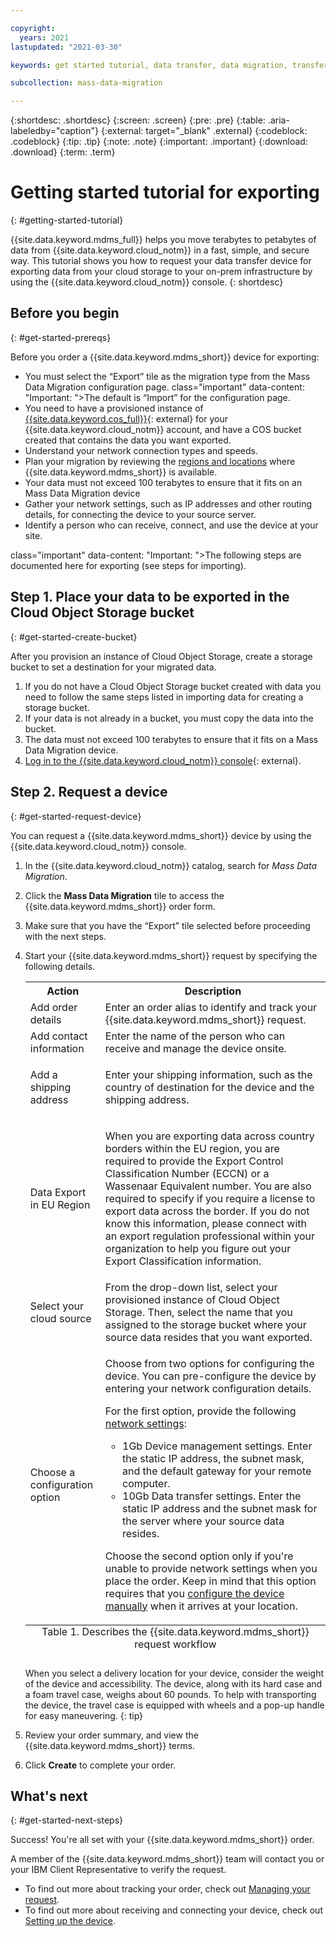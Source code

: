 ```yaml
---

copyright:
  years: 2021
lastupdated: "2021-03-30"

keywords: get started tutorial, data transfer, data migration, transfer data to cloud, migrate data, migrate data to cloud, Mass Data Migration

subcollection: mass-data-migration

---
```


{:shortdesc: .shortdesc}
{:screen: .screen}
{:pre: .pre}
{:table: .aria-labeledby="caption"}
{:external: target="_blank" .external}
{:codeblock: .codeblock}
{:tip: .tip}
{:note: .note}
{:important: .important}
{:download: .download}
{:term: .term}

# Getting started tutorial for exporting
{: #getting-started-tutorial}

{{site.data.keyword.mdms_full}} helps you move terabytes to petabytes of data from {{site.data.keyword.cloud_notm}} in a fast, simple, and secure way. This 
tutorial shows you how to request your data transfer device for exporting data from your cloud storage to your on-prem infrastructure by using the {{site.data.keyword.cloud_notm}} console.
{: shortdesc}

## Before you begin
{: #get-started-prereqs}

Before you order a {{site.data.keyword.mdms_short}} device for exporting:

- You must select the “Export” tile as the migration type from the Mass Data Migration configuration page. 
class="important" data-content: "Important: ">The default is “Import” for the configuration page.
- You need to have a provisioned instance of [{{site.data.keyword.cos_full}}](https://{DomainName}/catalog/services/cloud-object-storage){: external} for 
  your {{site.data.keyword.cloud_notm}} account, and have a COS bucket created that contains the data you want exported.
- Understand your network connection types and speeds.
- Plan your migration by reviewing the [regions and locations](/docs/mass-data-migration?topic=mass-data-migration-regions) where {{site.data.keyword.mdms_short}} is available.
- Your data must not exceed 100 terabytes to ensure that it fits on an Mass Data Migration device
- Gather your network settings, such as IP addresses and other routing details, for connecting the device to your source server.
- Identify a person who can receive, connect, and use the device at your site.


class="important" data-content: "Important: ">The following steps are documented here for exporting (see steps for importing). 
## Step 1. Place your data to be exported in the Cloud Object Storage bucket
{: #get-started-create-bucket}

After you provision an instance of Cloud Object Storage, create a storage bucket to set a destination for your migrated data. 

1. If you do not have a Cloud Object Storage bucket created with data you need to follow the same steps listed in importing data for creating a storage bucket. 
2. If your data is not already in a bucket, you must copy the data into the bucket.
3. The data must not exceed 100 terabytes to ensure that it fits on a Mass Data Migration device.
4. [Log in to the {{site.data.keyword.cloud_notm}} console](https://{DomainName}/){: external}.

## Step 2. Request a device
{: #get-started-request-device}

You can request a {{site.data.keyword.mdms_short}} device by using the {{site.data.keyword.cloud_notm}} console.

1. In the {{site.data.keyword.cloud_notm}} catalog, search for _Mass Data Migration_.
2. Click the **Mass Data Migration** tile to access the {{site.data.keyword.mdms_short}} order form.
3. Make sure that you have the “Export” tile selected before proceeding with the next steps.
4. Start your {{site.data.keyword.mdms_short}} request by specifying the following details.

    <table>
      <tr>
        <th>Action</th>
        <th>Description</th>
      </tr>
      <tr>
        <td>Add order details</td>
        <td>Enter an order alias to identify and track your {{site.data.keyword.mdms_short}} request.</td>
      </tr>
      <tr>
        <td>Add contact information</td>
        <td>Enter the name of the person who can receive and manage the device onsite.</td>
      </tr>
      <tr>
        <td>Add a shipping address</td>
        <td>
          <p>Enter your shipping information, such as the country of destination for the device and the shipping address.</p>
        </td>
      </tr>
     <tr>
        <td>Data Export in EU Region</td>
        <td>
          <p>When you are exporting data across country borders within the EU region, you are required to provide the Export Control Classification Number (ECCN) or a Wassenaar Equivalent number. You are also required to specify if you require a license to export data across the border. If you do not know this information, please connect with an export regulation professional within your organization to help you figure out your Export Classification information.</p>
        </td>
      </tr>
       <tr>
        <td>Select your cloud source</td>
        <td>From the drop-down list, select your provisioned instance of Cloud Object Storage. Then, select the name that you assigned to the storage bucket where your source data resides that you want exported.</td>
      </tr>
      <tr>
        <td>Choose a configuration option</td>
        <td>
          <p>Choose from two options for configuring the device. You can pre-configure the device by entering your network configuration details.</p>
          <p>For the first option, provide the following <a href="/docs/mass-data-migration?topic=mass-data-migration-device-overview#network-settings">network 
          settings</a>:</p>
          <p>
            <ul>
              <li>1Gb Device management settings. Enter the static IP address, the subnet mask, and the default gateway for your remote computer.</li>
              <li>10Gb Data transfer settings. Enter the static IP address and the subnet mask for the server where your source data resides.</li>
            </ul>
          </p>
          <p class="important" data-content: "Important: ">Choose the second option only if you're unable to provide network settings when you place the order. 
          Keep in mind that this option requires that you <a href="/docs/mass-data-migration?topic=mass-data-migration-ip-settings#update-IP-settings">configure 
          the device manually</a> when it arrives at your location.</p>
        </td>
      </tr>
      <caption style="caption-side:bottom;">Table 1. Describes the {{site.data.keyword.mdms_short}} request workflow</caption>
    </table>

    When you select a delivery location for your device, consider the weight of the device and accessibility. The device, along with its hard case and a foam travel case, weighs about 60 pounds. To help with transporting the device, the travel case is equipped with wheels and a pop-up handle for easy maneuvering.
    {: tip}

4. Review your order summary, and view the {{site.data.keyword.mdms_short}} terms.
5. Click **Create** to complete your order. 

## What's next
{: #get-started-next-steps}

Success! You're all set with your {{site.data.keyword.mdms_short}} order.

A member of the {{site.data.keyword.mdms_short}} team will contact you or your IBM Client Representative to verify the request.

- To find out more about tracking your order, check out [Managing your request](/docs/mass-data-migration?topic=mass-data-migration-manage-request).
- To find out more about receiving and connecting your device, check out [Setting up the device](/docs/mass-data-migration?topic=mass-data-migration-device-overview).

